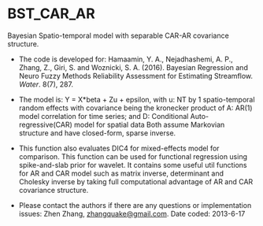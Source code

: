 # BST_CAR_AR
Bayesian Spatio-temporal model with separable CAR-AR covariance structure. 

* The code is developed for: Hamaamin, Y. A., Nejadhashemi, A. P., Zhang, Z., Giri, S. and Woznicki, S. A. (2016). Bayesian Regression and Neuro Fuzzy Methods Reliability Assessment for Estimating Streamflow. _Water_. 8(7), 287.

* The model is: Y = X*beta + Zu + epsilon, with u: NT by 1 spatio-temporal random effects with covariance being the kronecker product of A: AR(1) model correlation for time series; and D: Conditional Auto-regressive(CAR) model for spatial data Both assume Markovian structure and have closed-form, sparse inverse. 

* This function also evaluates DIC4 for mixed-effects model for comparison. This function can be used for functional regression using spike-and-slab prior for wavelet. It contains some useful util functions for AR and CAR model such as matrix inverse, determinant and Cholesky inverse by taking full computational advantage of AR and CAR covariance structure. 

* Please contact the authors if there are any questions or implementation issues: Zhen Zhang, zhangquake@gmail.com. Date coded: 2013-6-17
